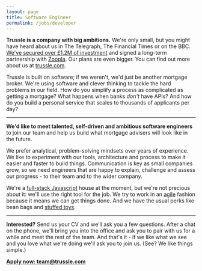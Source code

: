 ```yaml
---
layout: page
title: Software Engineer
permalink: /jobs/developer
---
```


**Trussle is a company with big ambitions.** We're only small, but you might have heard about us in The Telegraph, The Financial Times or on the BBC. [We've secured over £1.2M of investment](http://techcrunch.com/2016/02/06/trussle/) and signed a long-term partnership with [Zoopla](http://www.zpg.co.uk/media/news-releases/zoopla-property-group-invests-leading-uk-proptech-start-ups). Our plans are even bigger. You can find out more about us at [trussle.com](https://trussle.com).

Trussle is built on software; if we weren't, we'd just be another mortgage broker. We're using software and clever thinking to tackle the hard problems in our field. How do you simplify a process as complicated as getting a mortgage? What happens when banks *don't* have APIs? And how do you build a personal service that scales to thousands of applicants per day?

---

**We'd like to meet talented, self-driven and ambitious software engineers** to join our team and help us build what mortgage advisers will look like in the future.

We prefer analytical, problem-solving mindsets over years of experience. We like to experiment with our tools, architecture and process to make it easier and faster to build things. Communication is key as small companies grow, so we need engineers that are happy to explain, challenge and assess our progress - to their team and to the wider company.

We're a [full-stack Javascript](http://stackshare.io/trussle/trussle) house at the moment, but we're not precious about it: we'll use the right tool for the job. We try to work in an [agile](http://www.agilemanifesto.org/) fashion because it means we can get things done. And we have the usual perks like bean bags and [stuffed toys](/2016/06/08/emergency).

---

**Interested?** Send us your CV and we'll ask you a few questions. After a chat on the phone, we'll bring you into the office and ask you to pair with us for a while and meet the rest of the team. And that's it - if we like what we see and you love what we're doing we'll ask you to join us. (See? We like things simple.)

[**Apply now: team@trussle.com**](mailto:team@trussle.com)
